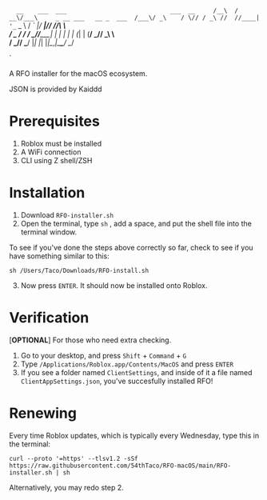 `   __    ___  ___                             ___  __    
  /__\  / __\/___\     _ __ ___   __ _  ___  /___\/ _\   
 / \// / _\ //  //____| '_ ` _ \ / _` |/ __|//  //\ \    
/ _  \/ /  / \_//_____| | | | | | (_| | (__/ \_// _\ \   
\/ \_/\/   \___/      |_| |_| |_|\__,_|\___\___/  \__/  
                                                         
`

A RFO installer for the macOS ecosystem.

JSON is provided by Kaiddd

# Prerequisites 
1. Roblox must be installed
2. A WiFi connection
3. CLI using Z shell/ZSH

# Installation
1. Download `RFO-installer.sh`
2. Open the terminal, type `sh` , add a space, and put the shell file into the terminal window.

To see if you've done the steps above correctly so far, check to see if you have something similar to this:
```
sh /Users/Taco/Downloads/RFO-install.sh
```
3. Now press `ENTER`. It should now be installed onto Roblox.

# Verification
[**OPTIONAL**] For those who need extra checking.
1. Go to your desktop, and press `Shift` + `Command` + `G`
2. Type `/Applications/Roblox.app/Contents/MacOS` and press `ENTER`
3. If you see a folder named `ClientSettings`, and inside of it a file named `ClientAppSettings.json`, you've succesfully installed RFO!

# Renewing
Every time Roblox updates, which is typically every Wednesday, type this in the terminal:

```
curl --proto '=https' --tlsv1.2 -sSf https://raw.githubusercontent.com/54thTaco/RFO-macOS/main/RFO-installer.sh | sh
```

Alternatively, you may redo step 2.
